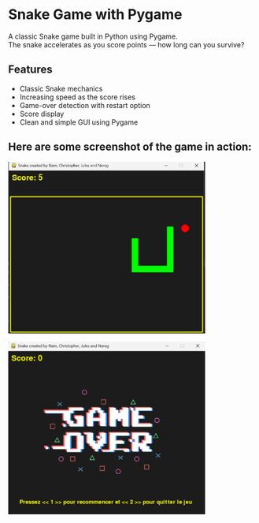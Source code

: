 # Snake Game with Pygame

A classic Snake game built in Python using Pygame.  
The snake accelerates as you score points — how long can you survive?

## Features

- Classic Snake mechanics 
- Increasing speed as the score rises 
- Game-over detection with restart option
- Score display
- Clean and simple GUI using Pygame

## Here are some screenshot of the game in action:

<p align="left">
  <img src="screenshot.png" alt="Snake Game" width="400"/>
</p>

<p align="left">
  <img src="screenshot_gameover.png" alt="Snake Game" width="400"/>
</p>



